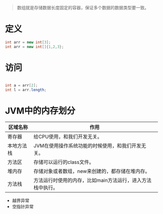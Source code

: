 >数组就是存储数据长度固定的容器，保证多个数据的数据类型要一致。 

# 定义

```java
int arr = new int[3];
int arr = new int[]{1,2,3};
```

# 访问

```java

int a = arr[2];
int l = arr.length;
```

# JVM中的内存划分

区域名称| 作用
-|-
|寄存器| 给CPU使用，和我们开发无关。
|本地方法栈| JVM在使用操作系统功能的时候使用，和我们开发无关。
|方法区| 存储可以运行的class文件。
|堆内存| 存储对象或者数组，new来创建的，都存储在堆内存。
|方法栈| 方法运行时使用的内存，比如main方法运行，进入方法栈中执行。

- 越界异常
- 空指针异常

